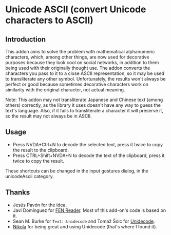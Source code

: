 # Unicode ASCII (convert Unicode characters to ASCII)

## Introduction

This addon aims to solve the problem with mathematical alphanumeric characters, which, among other things, are now used for decorative purposes because they look cool on social networks, in addition to them being used with their originally thought use. The addon converts the characters you pass to it to a close ASCII representation, so it may be used to transliterate any other symbol. Unfortunately,  the results won't always be perfect or good because sometimes decorative characters work on similarity with the original character, not actual meaning.

Note: This addon may not transliterate Japanese and Chinese text (among others) correctly, as the library it uses doesn't have any way to guess the text's language. Also, if it fails to transliterate a character it will preserve it, so the result may not always be in ASCII. 

## Usage

* Press NVDA+Ctrl+N to decode the selected text, press it twice to copy the result to the clipboard.
* Press CTRL+Shift+NVDA+N to decode the text of the clipboard, press it twice to copy the result.

These shortcuts can be changed in the input gestures dialog, in the unicodeAscii category.

## Thanks

* Jesús Pavón for the idea.
* Javi Domínguez for [FEN Reader][FEN]. Most of this add-on's code is based on it.
* Sean M. Burke for `Text::Unidecode` and Tomaž Šolc for [Unidecode].
* [Nikola] for being great and using Unidecode (that's where I found it).

[FEN]: https://github.com/javidominguez/FenReader/
[Unidecode]: https://github.com/avian2/unidecode
[Nikola]: https://getnikola.com/avian2/unidecode